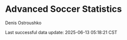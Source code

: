 # Advanced Soccer Statistics
Denis Ostroushko

<!-- gfm -->

Last successful data update: 2025-06-13 05:18:21 CST
